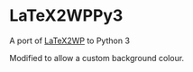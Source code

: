 LaTeX2WPPy3
===========

A port of [LaTeX2WP](http://lucatrevisan.wordpress.com/latex-to-wordpress/) to Python 3

Modified to allow a custom background colour.
